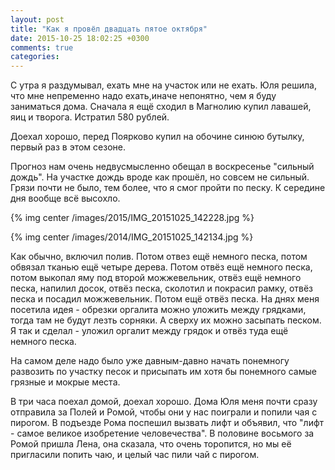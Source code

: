 ```yaml
---
layout: post
title: "Как я провёл двадцать пятое октября"
date: 2015-10-25 18:02:25 +0300
comments: true
categories: 
---
```

С утра я раздумывал, ехать мне на участок или не ехать. Юля решила, что мне непременно надо ехать,иначе непонятно, чем я буду заниматься дома. Сначала я ещё сходил в Магнолию купил лавашей, яиц и творога. Истратил 580 рублей.

Доехал хорошо, перед Поярково купил на обочине синюю бутылку, первый раз в этом сезоне.

Прогноз нам очень недвусмысленно обещал в воскресенье "сильный дождь". На участке дождь вроде как прошёл, но совсем не сильный. Грязи почти не было, тем более, что я смог пройти по песку. К середине дня вообще всё высохло.

{% img center /images/2015/IMG_20151025_142228.jpg %}

{% img center /images/2014/IMG_20151025_142134.jpg %}

Как обычно, включил полив. Потом отвез ещё немного песка, потом обвязал тканью ещё четыре дерева. Потом отвёз ещё немного песка, потом выкопал яму под второй можжевельник, отвёз ещё немного песка, напилил досок, отвёз песка, сколотил и покрасил рамку, отвёз песка и посадил можжевельник. Потом ещё отвёз песка. На днях меня посетила идея - обрезки оргалита можно уложить между грядками, тогда там не будут лезть сорняки. А сверху их можно засыпать песком. Я так и сделал - уложил оргалит между грядок и отвёз туда ещё немного песка.

На самом деле надо было уже давным-давно начать понемногу развозить по участку песок и присыпать им хотя бы понемного самые грязные и мокрые места. 

В три часа поехал домой, доехал хорошо. Дома Юля меня почти сразу отправила за Полей и Ромой, чтобы они у нас поиграли и попили чая с пирогом. В подъезде Рома поспешил вызвать лифт и объявил, что "лифт - самое великое изобретение человечества". В половине восьмого за Ромой пришла Лена, она сказала, что очень торопится, но мы её пригласили попить чаю, и целый час пили чай с пирогом.